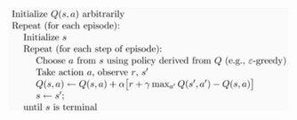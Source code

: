 <!--
 * @Author: WangJC 781424275@qq.com
 * @Date: 2022-07-03 16:05:45
 * @LastEditors: WangJC 781424275@qq.com
 * @LastEditTime: 2022-07-03 16:08:57
 * @FilePath: \RL\Q_learning.md
 * @Description: 这是默认设置,请设置`customMade`, 打开koroFileHeader查看配置 进行设置: https://github.com/OBKoro1/koro1FileHeader/wiki/%E9%85%8D%E7%BD%AE
-->
![Q_learning_code](Q_learning_code.png)

